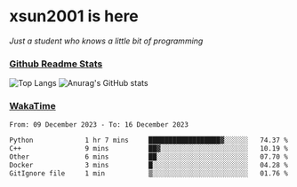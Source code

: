 # xsun2001 is here

*Just a student who knows a little bit of programming*

### [Github Readme Stats](https://github.com/anuraghazra/github-readme-stats)

![Top Langs](https://github-readme-stats.vercel.app/api/top-langs/?username=xsun2001&layout=compact&theme=radical) ![Anurag's GitHub stats](https://github-readme-stats.vercel.app/api?username=xsun2001&show_icons=true&theme=radical)

### [WakaTime](https://wakatime.com)

<!--START_SECTION:waka-->

```txt
From: 09 December 2023 - To: 16 December 2023

Python             1 hr 7 mins     ██████████████████▓░░░░░░   74.37 %
C++                9 mins          ██▓░░░░░░░░░░░░░░░░░░░░░░   10.19 %
Other              6 mins          ██░░░░░░░░░░░░░░░░░░░░░░░   07.70 %
Docker             3 mins          █░░░░░░░░░░░░░░░░░░░░░░░░   04.28 %
GitIgnore file     1 min           ▒░░░░░░░░░░░░░░░░░░░░░░░░   01.76 %
```

<!--END_SECTION:waka-->
